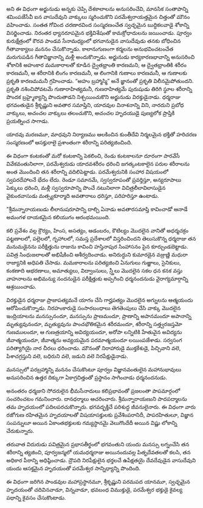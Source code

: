 ﻿అని ఈ విధంగా అర్జునుడు అన్నకు చెప్పి దేశకాలాలను అనుసరించేవి, మానసిక సంతాపాన్ని శమింపజేసేవీ ఐన వాసుదేవుని వాక్కులు స్మరించుకొని పరమేశ్వరాయత్తమైన చిత్తంతో మౌనం వహించాడు. సంతత గోవింద చరణారవింద సంస్మరణంచేత స్వచ్ఛమైన బుద్ధికలవాడై శోకాన్ని విసర్జించాడు. నిరంతర ధ్యానరూపమైన భక్తివిశేషంతో కామక్రోధాదులను జయించాడు. పూర్వం కురుక్షేత్రంలో కౌరవ పాండవ సేనామధ్యంలో భగవానుడైన వాసుదేవుడు తనకు బోధించిన గీతావాక్యాలు మననం చేసుకొన్నాడు. కాలానుగుణంగా కర్మలను అనుభవించటంచేత మరుగుపడిన గీతావిజ్ఞానాన్ని మళ్లీ అందుకొన్నాడు. అర్జునుడు కార్యకారణభావాన్ని అనుసరించి శోకానికి అహంకార మమకారాలతో కూడిన ద్వైతభ్రాంతి కారణమని, ఆ ద్వైతభ్రాంతికి శరీరం కారణమనీ, ఆ శరీరానికి లింగం కారణమనీ, ఆ లింగానికి గుణాలు కారణమనీ, ఆ గుణాలకు ప్రకృతి కారణమమనీ గ్రహించాడు. “అహం బ్రహ్మాస్మి” అనే జ్ఞానంతో ప్రకృతి విలీనమైపోతుందని. ప్రకృతి నశించిపోవటమే గుణారాహిత్యమనీ, గుణరాహిత్యమే పురుషుడు తిరిగి స్థూల శరీరాన్ని పొందక బ్రహ్మైక్యాన్ని పొందుతాడని నిశ్చయించుకొని అర్జునుడు విరక్తుడైనాడు. ధర్మరాజు భగవంతుడైన శ్రీకృష్ణుని అవతార సమాప్తిని, యాదవుల వినాశనాన్ని విని, నారదుని ప్రబోధ వాక్కులు, అచంచల వాక్కులు తలంచుకొని, అచంచల హృదయుడై పుణ్యలోక ప్రాప్తికి ప్రయత్నించ సాగాడు. 

యాదవు మరణమూ, మాధవుని నిర్యాణము ఆలకించిన కుంతీదేవి నిర్మలమైన భక్తితో హరిచరణ సంస్మరణంలో ఆసక్తురాలై ప్రశాంతంగా శరీరాన్ని పరిత్యజించింది. 

ఈ విధంగా కంటకంతో మరో కంటకాన్ని పెకలించి, రెండు కంటకాలనూ దూరంగా పారవేసే వివేకవంతునిలాగా, పరమేశ్వరుడు యాదవశరీరం ధరించి జగత్కంటకాలైన పరుల శరీరాలను అంత మొందించి తన శరీరాన్ని వదిలిపెట్టాడు. పరమేశ్వరునికి సంహార విషయంలో స్వపరదేహాలనే భేదం లేదు. రెండూ సమానమే, స్వస్వరూపంతో ప్రవర్తిస్తూ, అన్యరూపాలు పెక్కులు ధరించి, మళ్లీ స్వస్వరూపాన్ని పొంచే నటునిలాగా విచిత్రలీలావిలాసుడైన వైకుంఠవాసుడు మత్స్యకూర్మాది అవతారాలు ధరిస్తూ, పరిహరిస్తూ ఉంటాడు. 

"శ్రీమన్నారాయణుడు లీలానుషరూపాన్ని దాల్చి ఏనాడు అవతారసమాప్తి కావించాడో ఆనాడే అమంగళ దాయకమైన కలియుగం ఆరంభమయింది. 

కలి ప్రవేశం వల్ల క్రౌర్యం, హింస, అసత్యం, ఆడంబరం, కౌటిల్యం మొదలైన వానితో అధర్మచక్రం పట్టణాలలో, పల్లెలలో, గృహాలలో, సమస్త ప్రదేశాలలో విస్తరించిందని తెలుసుకొన్న ధర్మరాజు తన మనుమడైనను పరీక్షిత్తును రాజును కావించి హస్తినాపుర సింహాసనం పైన కూర్చుండబెట్టాడు. పవిత్ర సింధుజలాలతో అభిషేకించి ఆశీర్వదించాడు. అనిరుద్ధుని కుమారడైన వజ్రుణ్ణి మధురా రాజ్యానికి అధిపతి చేసాడు. మమకారాలను పరిత్యజించి ఏనుగులు గుఱ్ఱాలు, సైనికులు, కంకణాది ఆభరణాలు, అమాత్యులు, విద్వాంసులు, స్ర్తీలు మొదలైన సకల ధన కనక వస్తు వాహనాలను అభిమన్యు నందనుడైన పరీక్షిత్తుకు అప్పగించి ధర్మనందనుడు వైరాగ్యమార్గాన్ని ఆశ్రయించాడు. 

విరక్తుడైన ధర్మరాజు ప్రాజాపత్యమనే యాగం చేసి గార్హపత్యం మొదలైన అగ్నులను ఆత్మయందు ఆరోపించుకొన్నాడు. నిరహంకారుడై సంసారబంధాలు తెగతెంపులు చేసి వాక్కు మొదలైన ఇంద్రియాలను మనస్సునందూ, మనస్సును ప్రాణమందూ, ప్రాణాన్ని అపానమందూ అపానాన్ని మృత్యువునందూ, మృత్యువును పాంచభౌతికమైన శరీరమందూ, శరీరాన్ని సత్త్వరజస్తమో గుణములందూ, ఆ గుణత్రయాన్ని అవిద్యయందూ, అరోపా లన్నిటికి హేతువైన అవిద్యను జీవాత్మయందూ, జీవాత్మను అవ్యయమైన పరమాత్మయందూ లయింపజేశాడు. సర్వసంగ పరిత్యాగియై నార చీరలు ధరించాడు. మౌనంతో నిరాహారుడై ముక్తకేశుడై, పిచ్చివాని వలె, పిశాచగ్రస్తుని వలె, బధిరుని వలె, జడుని వలె నిరపేక్షుడైనాడు. 

మనస్సులో పరబ్రహ్మాన్ని మననం చేసుకొంటూ పూర్వం విజ్ఞానవంతులైన మహానుభావులు అనుసరించిన ఉత్తర దిక్కుగా ఏకాగ్రచిత్తంతో ప్రస్థానం సాగించాడు ధర్మనందనుడు. 

అనంతరం ధర్మజుని సోదరులైన భీమసేనాదులు కలిప్రభావంతో ప్రజలంతా పాపమార్గంలో సంచరించటం గమనించారు. దానధర్మాలు ఆచరించారు. శ్రీమన్నారాయణుని పాదపద్మాలను తమ హృదయంలో పదిలపరచుకొన్నారు. భగవద్భక్తిచే పరిశుద్ధ జీవనులైనారు. ఈ విధంగా వారు రజోగుణ రహితమైన హృదయాలతో విషయాసక్తులకు ప్రవేశింపరానిదీ, పాపరహితులూ, విజ్ఞాన సంపన్నులూ అయిన ఏకాంతభక్తులకు గమ్యస్థానమై వెలుగొందేదీ అయిన విష్ణు లోకాన్ని చేరుకున్నారు. 

తరువాత విదురుడు పవిత్రమైన ప్రభాసతీర్థంలో భగవంతుని యందు మనస్సు లగ్నంచేసి తన శరీరాన్ని త్యజించి, పూర్వజన్మలో యమధర్మరాజు అయినందువల్ల పితృదేవతలతో కలసి, తన అధికార పీఠాన్ని అధిష్ఠించాడు. ద్రౌపది నిరపేక్షులైన భర్తలచే ఉపేక్షతయై దేవదేవుడైన వాసుదేవుని యందు ఆసక్తమైన హృదయంతో పరమేశ్వర సాన్నిధ్యాన్ని పొందింది. 

ఈ విధంగా జరిగిన పాండవుల మహాప్రస్థానమూ, శ్రీకృష్ణుని పరమపద యానమూ, స్వచ్ఛమైన హృదయంతో చదివినవాడూ, విన్నవాడూ, భవబంధ విముక్తుడై, పరమేశ్వర భక్తుడై కైవల్య పథాన్ని కైవసం చేసుకొంటాడు. 


